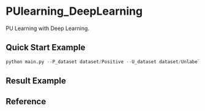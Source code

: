 # PUlearning_DeepLearning
PU Learning with Deep Learning.

## Quick Start Example

```python
python main.py --P_dataset dataset/Positive --U_dataset dataset/Unlabelled
```

## Result Example


## Reference
